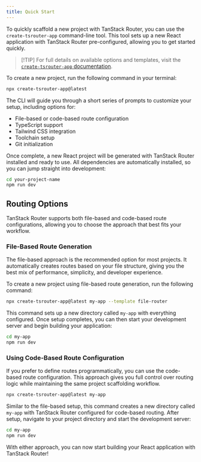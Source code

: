 ```yaml
---
title: Quick Start
---
```


To quickly scaffold a new project with TanStack Router, you can use the `create-tsrouter-app` command-line tool. This tool sets up a new React application with TanStack Router pre-configured, allowing you to get started quickly.

> [!TIP] For full details on available options and templates, visit the [`create-tsrouter-app` documentation](https://github.com/TanStack/create-tsrouter-app/tree/main/cli/create-tsrouter-app).

To create a new project, run the following command in your terminal:

```sh
npx create-tsrouter-app@latest
```

The CLI will guide you through a short series of prompts to customize your setup, including options for:

- File-based or code-based route configuration
- TypeScript support
- Tailwind CSS integration
- Toolchain setup
- Git initialization

Once complete, a new React project will be generated with TanStack Router installed and ready to use. All dependencies are automatically installed, so you can jump straight into development:

```sh
cd your-project-name
npm run dev
```

## Routing Options

TanStack Router supports both file-based and code-based route configurations, allowing you to choose the approach that best fits your workflow.

### File-Based Route Generation

The file-based approach is the recommended option for most projects. It automatically creates routes based on your file structure, giving you the best mix of performance, simplicity, and developer experience.

To create a new project using file-based route generation, run the following command:

```sh
npx create-tsrouter-app@latest my-app --template file-router
```

This command sets up a new directory called `my-app` with everything configured. Once setup completes, you can then start your development server and begin building your application:

```sh
cd my-app
npm run dev
```

### Using Code-Based Route Configuration

If you prefer to define routes programmatically, you can use the code-based route configuration. This approach gives you full control over routing logic while maintaining the same project scaffolding workflow.

```sh
npx create-tsrouter-app@latest my-app
```

Similar to the file-based setup, this command creates a new directory called `my-app` with TanStack Router configured for code-based routing. After setup, navigate to your project directory and start the development server:

```sh
cd my-app
npm run dev
```

With either approach, you can now start building your React application with TanStack Router!
